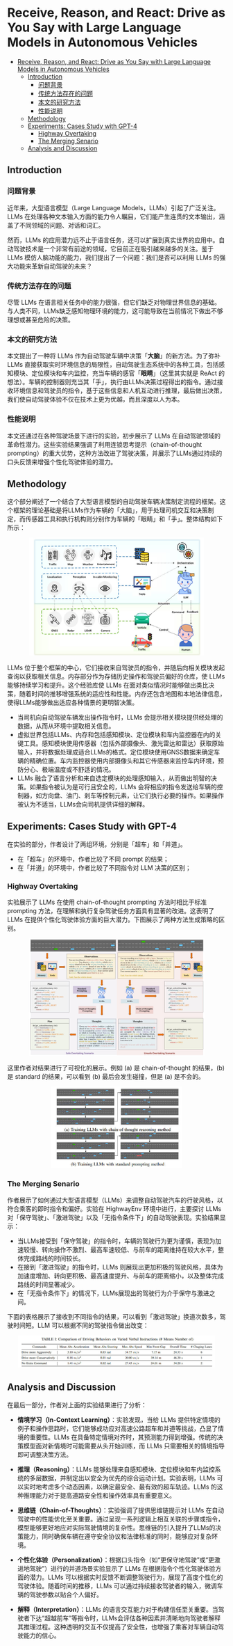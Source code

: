 <!--
 * @Author: WANG Maonan
 * @Date: 2024-01-04 16:22:09
 * @Description: Receive, Reason, and React: Drive as You Say
 * @LastEditTime: 2024-01-05 00:15:52
-->
# Receive, Reason, and React: Drive as You Say with Large Language Models in Autonomous Vehicles

- [Receive, Reason, and React: Drive as You Say with Large Language Models in Autonomous Vehicles](#receive-reason-and-react-drive-as-you-say-with-large-language-models-in-autonomous-vehicles)
  - [Introduction](#introduction)
    - [问题背景](#问题背景)
    - [传统方法存在的问题](#传统方法存在的问题)
    - [本文的研究方法](#本文的研究方法)
    - [性能说明](#性能说明)
  - [Methodology](#methodology)
  - [Experiments: Cases Study with GPT-4](#experiments-cases-study-with-gpt-4)
    - [Highway Overtaking](#highway-overtaking)
    - [The Merging Senario](#the-merging-senario)
  - [Analysis and Discussion](#analysis-and-discussion)


## Introduction

### 问题背景

近年来，大型语言模型（Large Language Models，LLMs）引起了广泛关注。LLMs 在处理各种文本输入方面的能力令人瞩目，它们能产生连贯的文本输出，涵盖了不同领域的问题、对话和词汇。

然而，LLMs 的应用潜力远不止于语言任务，还可以扩展到真实世界的应用中。自动驾驶技术是一个非常有前途的领域，它目前正在吸引越来越多的关注。鉴于 LLMs 模仿人脑功能的能力，我们提出了一个问题：我们是否可以利用 LLMs 的强大功能来革新自动驾驶的未来？

### 传统方法存在的问题

尽管 LLMs 在语言相关任务中的能力很强，但它们缺乏对物理世界信息的基础。与人类不同，LLMs缺乏感知物理环境的能力，这可能导致在当前情况下做出不够理想或甚至危险的决策。

### 本文的研究方法

本文提出了一种将 LLMs 作为自动驾驶车辆中决策「**大脑**」的新方法。为了弥补 LLMs 直接获取实时环境信息的局限性，自动驾驶生态系统中的各种工具，包括感知模块、定位模块和车内监控，充当车辆的感官「**眼睛**」（这里其实就是 ReAct 的想法）。车辆的控制器则充当其「手」，执行由LLMs决策过程得出的指令。通过接收环境信息和驾驶员的指令，基于这些信息和人机互动进行推理，最后做出决策，我们使自动驾驶体验不仅在技术上更为优越，而且深度以人为本。

### 性能说明

本文还通过在各种驾驶场景下进行的实验，初步展示了 LLMs 在自动驾驶领域的革命性潜力。这些实验结果强调了利用连锁思考提示（chain-of-thought prompting）的重大优势，这种方法改进了驾驶决策，并展示了LLMs通过持续的口头反馈来增强个性化驾驶体验的潜力。


## Methodology

这个部分阐述了一个结合了大型语言模型的自动驾驶车辆决策制定流程的框架。这个框架的理论基础是将LLMs作为车辆的「大脑」，用于处理司机交互和决策制定，而传感器工具和执行机构则分别作为车辆的「眼睛」和「手」。整体结构如下所示：

<div align=center>
    <img width="80%" src="./figures/Cui_2023_Receive,_Reason_React/human_center_llm_driving.jpg">
</div>

LLMs 位于整个框架的中心，它们接收来自驾驶员的指令，并随后向相关模块发起查询以获取相关信息。内存部分作为存储历史操作和驾驶员偏好的仓库，使 LLMs 能够持续学习和提升。这个经验库使 LLMs 在面对类似情况时能够做出类比决策，随着时间的推移增强系统的适应性和性能。内存还包含地图和本地法律信息，使得LLMs能够做出适应各种情景的更明智决策。

- 当司机向自动驾驶车辆发出操作指令时，LLMs 会提示相关模块提供经处理的数据，从而从环境中提取相关信息。
- 虚拟世界包括LLMs、内存和包括感知模块、定位模块和车内监控器在内的关键工具。感知模块使用传感器（包括外部摄像头、激光雷达和雷达）获取原始输入，并将数据处理成适合LLMs的格式。定位模块使用GNSS数据来确定车辆的精确位置。车内监控器使用内部摄像头和其它传感器来监控车内环境，预防分心、极端温度或不舒适的情况。
- LLMs 融合了语言分析和来自选定模块的处理感知输入，从而做出明智的决策。如果指令被认为是可行且安全的，LLMs 会将相应的指令发送给车辆的控制器，如方向盘、油门、刹车等控制元素，让它们执行必要的操作。如果操作被认为不适当，LLMs会向司机提供详细的解释。

## Experiments: Cases Study with GPT-4

在实验的部分，作者设计了两组环境，分别是「超车」和「并道」。
- 在「超车」的环境中，作者比较了不同 prompt 的结果；
- 在「并道」的环境中，作者比较了不同指令对 LLM 决策的区别；

### Highway Overtaking

实验展示了 LLMs 在使用 chain-of-thought prompting 方法时相比于标准 prompting 方法，在理解和执行复杂驾驶任务方面具有显著的改进。这表明了 LLMs 在提供个性化驾驶体验方面的巨大潜力。下图展示了两种方法生成策略的区别。

<div align=center>
    <img width="80%" src="./figures/Cui_2023_Receive,_Reason_React/standard_chainofthought.jpg">
</div>

这里作者对结果进行了可视化的展示。例如 (a) 是 chain-of-thought 的结果，(b) 是 standard 的结果，可以看到 (b) 最后会发生碰撞，但是 (a) 是不会的。

<div align=center>
    <img width="60%" src="./figures/Cui_2023_Receive,_Reason_React/prompts_compare.jpg">
</div>

### The Merging Senario

作者展示了如何通过大型语言模型（LLMs）来调整自动驾驶汽车的行驶风格，以符合乘客的即时指令和偏好。实验在 HighwayEnv 环境中进行，主要探讨 LLMs 对「保守驾驶」、「激进驾驶」以及「无指令条件下」的自动驾驶表现。实验结果显示：

- 当LLMs接受到「保守驾驶」的指令时，车辆的驾驶行为更为谨慎，表现为加速较慢、转向操作不激烈、最高车速较低、与前车的距离维持在较大水平，整体完成路线的时间较长。
- 在接到「激进驾驶」的指令时，LLMs 则展现出更加积极的驾驶风格，具体为加速度增加、转向更积极、最高速度提升、与前车的距离缩小，以及整体完成路线的时间显著减少。
- 在「无指令条件下」的情况下，LLMs展现出的驾驶行为介于保守与激进之间。

下面的表格展示了接收到不同指令的结果，可以看到「激进驾驶」换道次数多，驾驶时间短。LLM 可以根据不同的驾驶指令做出改变：

<div align=center>
    <img width="90%" src="./figures/Cui_2023_Receive,_Reason_React/driving_behaviors.jpg">
</div>

## Analysis and Discussion

在最后一部分，作者对上面的实验结果进行了分析：

- **情境学习（In-Context Learning）**：实验发现，当给 LLMs 提供特定情境的例子和操作思路时，它们能够成功应对高速公路超车和并道等挑战，凸显了情境的重要性。LLMs 在具备特定情境对齐时，其预测能力得到增强。传统的决策模型面对新情境时可能需要从头开始训练，而 LLMs 只需要相关的情境指导即可调整决策方法。

- **推理（Reasoning）**：LLMs 能够处理来自感知模块、定位模块和车内监控系统的多层数据，并制定出以安全为优先的综合运动计划。实验表明，LLMs 可以实时地考虑多个动态因素，以确定最安全、最有效的超车轨迹。LLMs 的这种推理能力对于提高道路安全性和操作效率具有重要意义。

- **思维链（Chain-of-Thoughts）**：实验强调了提供思维链提示对 LLMs 在自动驾驶中的性能优化至关重要。通过呈现一系列逻辑上相互关联的步骤或指令，模型能够更好地应对实际驾驶情境的复杂性。思维链的引入提升了LLMs的决策能力，同时确保车辆在遵守安全协议和法律标准的同时，能够应对复杂环境。

- **个性化体验（Personalization）**：根据口头指令（如“更保守地驾驶”或“更激进地驾驶”）进行的并道场景实验显示了 LLMs 在根据指令个性化驾驶体验方面的潜力。LLMs 可以根据实时反馈不断调整驾驶行为，展现了高度个性化的驾驶体验。随着时间的推移，LLMs 可以通过持续接收驾驶者的输入，微调车辆的驾驶参数以贴合个人偏好。

- **解释（Interpretation）**：LLMs 的语言交互能力对于构建信任至关重要。当驾驶者下达“超越前车”等指令时，LLMs会评估各种因素并清晰地向驾驶者解释其推理过程。这种透明的交互不仅提高了安全性，也增强了乘客对车辆自动驾驶能力的信心。
